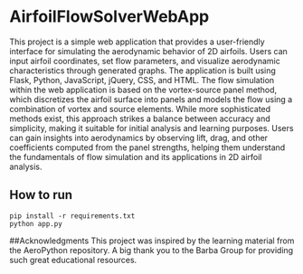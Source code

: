 # AirfoilFlowSolverWebApp
This project is a simple web application that provides a user-friendly interface for simulating the aerodynamic behavior of 2D airfoils. Users can input airfoil coordinates, set flow parameters, and visualize aerodynamic characteristics through generated graphs. The application is built using Flask, Python, JavaScript, jQuery, CSS, and HTML. The flow simulation within the web application is based on the vortex-source panel method, which discretizes the airfoil surface into panels and models the flow using a combination of vortex and source elements. While more sophisticated methods exist, this approach strikes a balance between accuracy and simplicity, making it suitable for initial analysis and learning purposes. Users can gain insights into aerodynamics by observing lift, drag, and other coefficients computed from the panel strengths, helping them understand the fundamentals of flow simulation and its applications in 2D airfoil analysis.

## How to run
```
pip install -r requirements.txt
python app.py
```

##Acknowledgments
This project was inspired by the learning material from the AeroPython repository. A big thank you to the Barba Group for providing such great educational resources.
